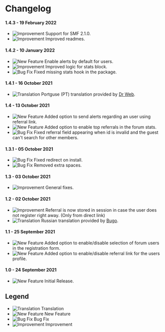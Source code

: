 # Changelog

#### 1.4.3 - 19 February 2022
- ![Improvement](https://smftricks.com/assets/changelog/tag--pencil.png) Support for SMF 2.1.0.
- ![Improvement](https://smftricks.com/assets/changelog/tag--pencil.png) Improved readmes.

#### 1.4.2 - 10 January 2022
- ![New Feature](https://smftricks.com/assets/changelog/tag--plus.png) Enable alerts by default for users.
- ![Improvement](https://smftricks.com/assets/changelog/tag--pencil.png) Improved logic for stats block.
- ![Bug Fix](https://smftricks.com/assets/changelog/bug--minus.png) Fixed missing stats hook in the package.

#### 1.4.1 - 16 October 2021
- ![Translation](https://smftricks.com/assets/changelog/language.png) Portguse (PT) translation provided by [Dr Web](https://www.simplemachines.org/community/index.php?action=profile;u=144998).

#### 1.4 - 13 October 2021
- ![New Feature](https://smftricks.com/assets/changelog/tag--plus.png) Added option to send alerts regarding an user using referral link.
- ![New Feature](https://smftricks.com/assets/changelog/tag--plus.png) Added option to enable top referrals in the forum stats.
- ![Bug Fix](https://smftricks.com/assets/changelog/bug--minus.png) Fixed referral field appearing when id is invalid and the guest can't search for other members.

#### 1.3.1 - 05 October 2021
- ![Bug Fix](https://smftricks.com/assets/changelog/bug--minus.png) Fixed redirect on install.
- ![Bug Fix](https://smftricks.com/assets/changelog/bug--minus.png) Removed extra spaces.

#### 1.3 - 03 October 2021
- ![Improvement](https://smftricks.com/assets/changelog/tag--pencil.png) General fixes.

#### 1.2 - 02 October 2021
- ![Improvement](https://smftricks.com/assets/changelog/tag--pencil.png) Referral is now stored in session in case the user does not register right away. (Only from direct link)
- ![Translation](https://smftricks.com/assets/changelog/language.png) Russian translation provided by [Bugo](https://www.simplemachines.org/community/index.php?action=profile;u=229017).

#### 1.1 - 25 September 2021
- ![New Feature](https://smftricks.com/assets/changelog/tag--plus.png) Added option to enable/disable selection of forum users in the registration form.
- ![New Feature](https://smftricks.com/assets/changelog/tag--plus.png) Added option to enable/disable referral link for the users profile.

#### 1.0 - 24 September 2021
- ![New Feature](https://smftricks.com/assets/changelog/tag--plus.png) Initial Release.

## Legend
- ![Translation](https://smftricks.com/assets/changelog/language.png) Translation
- ![New Feature](https://smftricks.com/assets/changelog/tag--plus.png) New Feature
- ![Bug Fix](https://smftricks.com/assets/changelog/bug--minus.png) Bug Fix
- ![Improvement](https://smftricks.com/assets/changelog/tag--pencil.png) Improvement